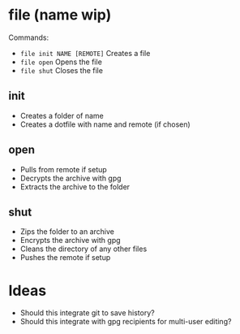 # file (name wip)

Commands:

- `file init NAME [REMOTE]` Creates a file
- `file open` Opens the file
- `file shut` Closes the file

## init

- Creates a folder of name
- Creates a dotfile with name and remote (if chosen)

## open

- Pulls from remote if setup
- Decrypts the archive with gpg
- Extracts the archive to the folder

## shut

- Zips the folder to an archive
- Encrypts the archive with gpg
- Cleans the directory of any other files
- Pushes the remote if setup

# Ideas

- Should this integrate git to save history?
- Should this integrate with gpg recipients for multi-user editing?
